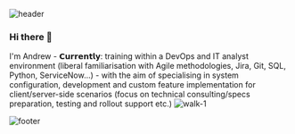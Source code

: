 ![header](https://capsule-render.vercel.app/api?type=wave&color=gradient&height=255&section=footer&text=Welcome%20to%20Andrew%20Rowe's%20GitHub&fontSize=20)

### Hi there 👋
I'm Andrew -  𝗖𝘂𝗿𝗿𝗲𝗻𝘁𝗹𝘆: training within a DevOps and IT analyst environment (liberal familiarisation with Agile methodologies, Jira, Git, SQL, Python, ServiceNow...) - with the aim of specialising in system configuration, development and custom feature implementation for client/server-side scenarios (focus on technical consulting/specs preparation, testing and rollout support etc.) ![walk-1](https://user-images.githubusercontent.com/97597415/150378741-6f2d510b-ffc6-425e-9120-b77038088530.gif)

![footer](https://capsule-render.vercel.app/api?type=wave&color=gradient&height=230&section=footer&text=@rowemeister83&fontSize=20)

